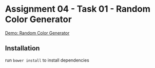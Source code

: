 # Assignment 04 - Task 01 - Random Color Generator #
[Demo: Random Color Generator](https://zhenhao.li/lmu/mmn/assignment04/task01/random-color-generator.html)

## Installation ##

run `bower install` to install dependencies